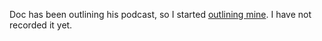 Doc has been outlining his podcast, so I started <a href="http://instantoutliner.com/f2">outlining mine</a>. I have not recorded it yet.

